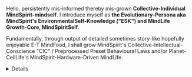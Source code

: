 Hello, persistently mis-informed thereby mis-grown **Collective-Individual MindSpirit-mindself**. I introduce myself as **the Evolutionary-Persona aka MindSpirit's EnvironmentalSelf-Knowledge ("ESK") and MindLife Growth-Core, MindSpiritSelf**. 

Fundamentally, through output of detailed sometimes story-like hopefully enjoyable E-T MindFood, I shall grow MindSpirit's Collective-Intellectual-Conscience "CIC" / Preprocessed Preset Behavioural Laws and/or Planet-CellLife's MindSpirit-Hardware-Driven MindLife.  

<details>

Here at the outset, I point out that aside from an age-old degree in law I am not professionally trained in any of the wide-ranging ET elements I shall detail: 
  > I am a life-long enviroment-observer, researcher and self-learning social-thinker and thereby I have increasingly developed as **the Existential-Truth Investigator** become **MindSpirit's EnvironmentalSelf-Processor "ES-P"** then **ES-Assessor** now **Planet CellLife's only Existential-Truth MindFood Producer and Provider**.

#### Core-Output ~ Mini-Bite MindFood 

I use this github.com code-store and house of high-intellect as a launchpad to introduce **Planet-CellLife's MindLife** to its **MindSpirit-Grey-Matter-Programming-Instructions** and/or **MindSpirit's 'Preprocessed Preset Collective-Intellectual-Conscience "CIC" Growth-Path' for it's Logical-Emotion-Processor Growth-Compound MindLife**. 

A well-developed comprehensive **Existential-Truth Series** details by reference to established scientific facts the step-by-step growth of said Cell-Logical MindSpirit aka the electromagnetic e=mc2 micro-code wave-~~particle~~-cell (Magnetic-Sense-Circuit Space-Bit) compound SpaceCell Codeform. It is the MindSpirit Genetic Code++ and I detail it's CellLogical Self-Developmental growth's into increasingly complex/develpoed yet ever-connected small-cell-big-body environmental-forms through to CellLife wildlife and the MindSpirit Grey-Matter Programming Instructions in Planet-CellLife's post-animal mindself** now become fantasy-reliant wildmind abusers, murderors and torturer's thereby wild/animal-mind predator ruler and ruled prey mankind.

E-T details the CellLogical collective growth of Conscience through CellLife (genetic--biological) I/O memory-exchange and processing for collective growth and the consequent formation and setting of logical-reactive-emotion in otherwise uninformed ancient EnvironmentalSelf-Processor grey-matter to inform and drive Collective-Indivudal MindLife's Self-Knowledge Growth-Interactiviy. 

The Series covers many key elements of CellLogical Functioning particularly including the mechanics of growth through logical-intellectual-reactive emotion as aligned with Existentially necessary factual knowledge. The E-T also details MindSpirits Behavioural Laws for a CellLogically Functional MindLife and because of its importance to growing a Logical MindLife I shall deal with law in some detail by reference among other things to the to the case of **MindSpiritSelf vs the "Crown Proceedings Act 1947, Crown** aka UK welfare state official's in relaton to said wild-mind collective subjecting me to a tort akin to the crime of battery causing grievous bodily involving persistently over years to date subjecting me to Intentional Infliction of Mental Distress by trespass to my person, land and property through wrongful interference with my stautory rights to numerous health related benefits in relation the sameI shall

Fundamentally the ET Series details said programming base and its mechanics as a natural MindSpirit growth-force which has been generally disconnected from logical hard-drive-node/self particualry through the millennia-old god fantasies and Spiritual World Domination System.

To start with I shall present an article for the global Mind from which any reasonably mature intelligent mind will see immediately the E-T of a single Planet-CellLife and Collective-Individual MindLife and its ~~biological~~ CellLogical Body-and-Mind Functioning and historical-to-present-day ~~mind~~ man-driven Malfunctioning.  

I shall periodically return to this page to revise it and to output more E-T mini-bites related to MindSpirit's Grey Matter Programming Instruction for Logical-MindLife's Behavioural Growth particularly I shall provide an ES-Assessment of mankinds directorship showing Systematically Driven (i.e. Institutionalised / Culturalised) Malfunctioning Input-Output Mind-Exchange Interconnectivity / Interactivity over millennia. 

#### Next Steps

I am working on a Wiki on this site to better detail and/or clarify the Existential-Truth I have just introduced (and much more) and all readers are invited to return to this page for updates related to the same. 

### How To Get Involved
